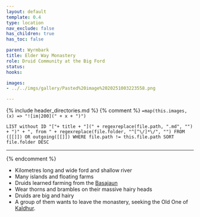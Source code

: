```yaml
---
layout: default
template: 0.4
type: location
nav_exclude: false
has_children: true
has_toc: false

parent: Wyrmbark
title: Elder Way Monastery
role: Druid Community at the Big Ford
status: 
hooks:

images:
- ../../imgs/gallery/Pasted%20image%2020251003223558.png

---
```


{% include header_directories.md %}
{% comment %}
`=map(this.images, (x) => "![im|200](" + x + ")")`
```dataview
LIST without ID "["+ title + "](" + regexreplace(file.path, ".md", "") + ")" + ", from " + regexreplace(file.folder, "^[^\/]*\/", "") FROM ([[]]) OR outgoing([[]]) WHERE file.path != this.file.path SORT file.folder DESC
```
---

{% endcomment %}

- Kilometres long and wide ford and shallow river
- Many islands and floating farms
- Druids learned farming from the [Basajaun](Basajaun.md)
- Wear thorns and brambles on their massive hairy heads
- Druids are big and hairy
- A group of them wants to leave the monastery, seeking the Old One of [Kaldhur](../Kaldhur/index.md).
